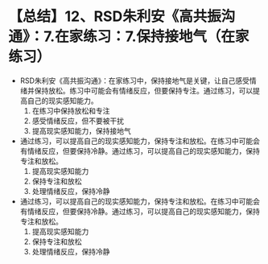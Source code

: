 # 【总结】12、RSD朱利安《高共振沟通》：7.在家练习：7.保持接地气（在家练习）

-   RSD朱利安《高共振沟通》：在家练习中，保持接地气是关键，让自己感受情绪并保持放松。练习中可能会有情绪反应，但要保持专注。通过练习，可以提高自己的现实感知能力。
    1.  在练习中保持放松和专注
    2.  感受情绪反应，但不要被干扰
    3.  提高现实感知能力，保持接地气
-   通过练习，可以提高自己的现实感知能力，保持专注和放松。在练习中可能会有情绪反应，但要保持冷静。通过练习，可以提高自己的现实感知能力，保持专注和放松。
    1.  提高现实感知能力
    2.  保持专注和放松
    3.  处理情绪反应，保持冷静
-   通过练习，可以提高自己的现实感知能力，保持专注和放松。在练习中可能会有情绪反应，但要保持冷静。通过练习，可以提高自己的现实感知能力，保持专注和放松。
    1.  提高现实感知能力
    2.  保持专注和放松
    3.  处理情绪反应，保持冷静